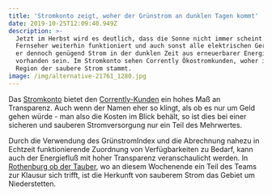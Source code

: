 ```yaml
---
title: 'Stromkonto zeigt, woher der Grünstrom an dunklen Tagen kommt'
date: 2019-10-25T12:09:40.949Z
description: >-
  Jetzt im Herbst wird es deutlich, dass die Sonne nicht immer scheint. Da mein
  Fernseher weiterhin funktioniert und auch sonst alle elektrischen Geräte, muss
  er dennoch genügend Strom in der dunklen Zeit aus erneuerbarer Energie
  vorhanden sein. Im Stromkonto sehen Corrently Ökostromkunden, woher in ihrer
  Region der saubere Strom stammt.
image: /img/alternative-21761_1280.jpg
---
```

Das [Stromkonto](https://www.stromkonto.net/) bietet den [Corrently-Kunden](https://corrently.de/) ein hohes Maß an Transparenz. Auch wenn der Namen eher so klingt, als ob es nur um Geld gehen würde - man also die Kosten im Blick behält, so ist dies bei einer sicheren und sauberen Stromversorgung nur ein Teil des Mehrwertes.

Durch die Verwendung des GrünstromIndex und die Abrechnung nahezu in Echtzeit funktionierende Zuordnung von Verfügbarkeiten zu Bedarf, kann auch der Energiefluß mit hoher Transparenz veranschaulicht werden. In [Rothenburg ob der Tauber](https://gruenstromindex.de/map.html?q=91541), wo an diesem Wochenende ein Teil des Teams zur Klausur sich trifft,  ist die Herkunft von sauberem Strom das Gebiet um Niederstetten.
